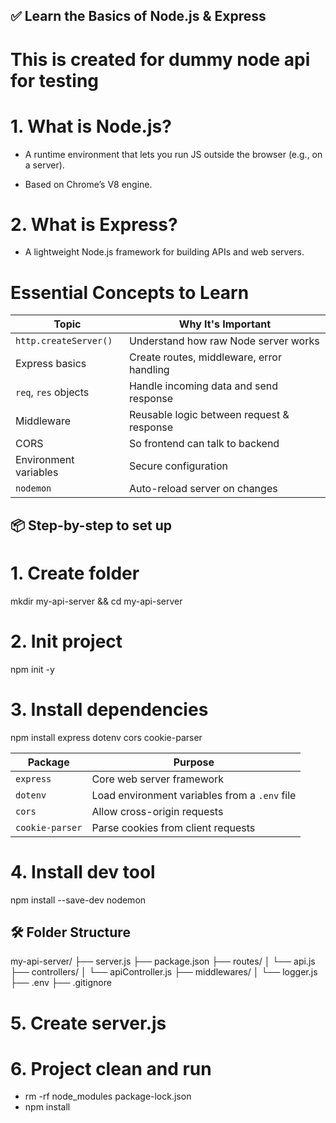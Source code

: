 ## ✅ Learn the Basics of Node.js & Express

# This is created for dummy node api for testing

# 1. What is Node.js?

- A runtime environment that lets you run JS outside the browser (e.g., on a server).

- Based on Chrome’s V8 engine.

# 2. What is Express?

- A lightweight Node.js framework for building APIs and web servers.

# Essential Concepts to Learn

| Topic                 | Why It's Important                        |
| --------------------- | ----------------------------------------- |
| `http.createServer()` | Understand how raw Node server works      |
| Express basics        | Create routes, middleware, error handling |
| `req`, `res` objects  | Handle incoming data and send response    |
| Middleware            | Reusable logic between request & response |
| CORS                  | So frontend can talk to backend           |
| Environment variables | Secure configuration                      |
| `nodemon`             | Auto-reload server on changes             |

## 📦 Step-by-step to set up

# 1. Create folder

mkdir my-api-server && cd my-api-server

# 2. Init project

npm init -y

# 3. Install dependencies

npm install express dotenv cors cookie-parser

| Package         | Purpose                                       |
| --------------- | --------------------------------------------- |
| `express`       | Core web server framework                     |
| `dotenv`        | Load environment variables from a `.env` file |
| `cors`          | Allow cross-origin requests                   |
| `cookie-parser` | Parse cookies from client requests            |

# 4. Install dev tool

npm install --save-dev nodemon

## 🛠 Folder Structure

my-api-server/
├── server.js
├── package.json
├── routes/
│ └── api.js
├── controllers/
│ └── apiController.js
├── middlewares/
│ └── logger.js
├── .env
├── .gitignore

# 5. Create server.js

# 6. Project clean and run

- rm -rf node_modules package-lock.json
- npm install
